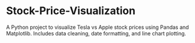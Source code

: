 # Stock-Price-Visualization
A Python project to visualize Tesla vs Apple stock prices using Pandas and Matplotlib. Includes data cleaning, date formatting, and line chart plotting.
